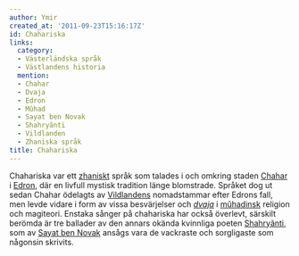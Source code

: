 ```yaml
---
author: Ymir
created_at: '2011-09-23T15:16:17Z'
id: Chahariska
links:
  category:
  - Västerländska språk
  - Västlandens historia
  mention:
  - Chahar
  - Dvaja
  - Edron
  - Mûhad
  - Sayat ben Novak
  - Shahryãnti
  - Vildlanden
  - Zhaniska språk
title: Chahariska
---
```


Chahariska var ett [zhaniskt] språk som talades i och omkring staden [Chahar] i [Edron], där en
livfull mystisk tradition länge blomstrade. Språket dog ut sedan Chahar ödelagts av [Vildlandens]
nomadstammar efter Edrons fall, men levde vidare i form av vissa besvärjelser och [*dvaja*] i
[mûhadinsk] religion och magiteori. Enstaka sånger på chahariska har också överlevt, särskilt
berömda är tre ballader av den annars okända kvinnliga poeten [Shahryãnti], som av [Sayat ben Novak]
ansågs vara de vackraste och sorgligaste som någonsin skrivits.

  [zhaniskt]: Zhaniska_språk
  [Chahar]: Chahar
  [Edron]: Edron
  [Vildlandens]: Vildlanden
  [*dvaja*]: Dvaja
  [mûhadinsk]: Mûhad
  [Shahryãnti]: Shahryãnti
  [Sayat ben Novak]: Sayat_ben_Novak